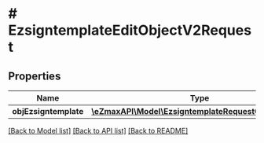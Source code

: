 # # EzsigntemplateEditObjectV2Request

## Properties

Name | Type | Description | Notes
------------ | ------------- | ------------- | -------------
**objEzsigntemplate** | [**\eZmaxAPI\Model\EzsigntemplateRequestCompoundV2**](EzsigntemplateRequestCompoundV2.md) |  |

[[Back to Model list]](../../README.md#models) [[Back to API list]](../../README.md#endpoints) [[Back to README]](../../README.md)
